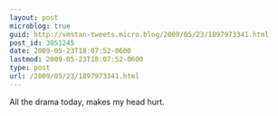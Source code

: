 ```yaml
---
layout: post
microblog: true
guid: http://vmstan-tweets.micro.blog/2009/05/23/1897973341.html
post_id: 3051245
date: 2009-05-23T18:07:52-0600
lastmod: 2009-05-23T18:07:52-0600
type: post
url: /2009/05/23/1897973341.html
---
```

All the drama today, makes my head hurt.
